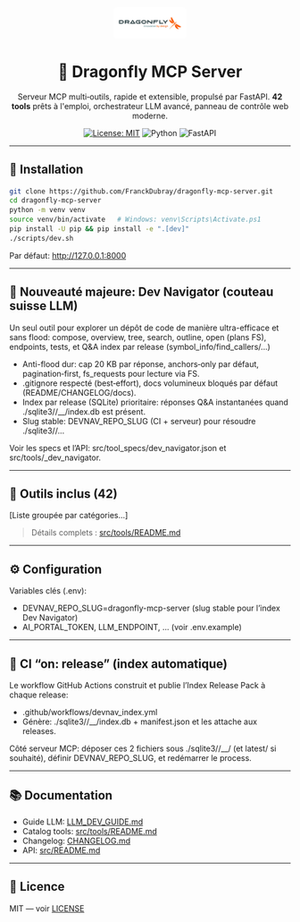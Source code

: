 <div align="center">

<img src="assets/LOGO_DRAGONFLY_HD.jpg" alt="Dragonfly logo" width="120" style="background:#ffffff; padding:6px; border-radius:8px;" />

# 🐉 Dragonfly MCP Server

Serveur MCP multi‑outils, rapide et extensible, propulsé par FastAPI. **42 tools** prêts à l'emploi, orchestrateur LLM avancé, panneau de contrôle web moderne.

[![License: MIT](./LICENSE)](./LICENSE)
![Python](https://img.shields.io/badge/Python-3.11%2B-3776AB)
![FastAPI](https://img.shields.io/badge/FastAPI-%F0%9F%9A%80-009688)

</div>

---

## 🚀 Installation

```bash
git clone https://github.com/FranckDubray/dragonfly-mcp-server.git
cd dragonfly-mcp-server
python -m venv venv
source venv/bin/activate   # Windows: venv\Scripts\Activate.ps1
pip install -U pip && pip install -e ".[dev]"
./scripts/dev.sh
```

Par défaut: http://127.0.0.1:8000

---

## 🧠 Nouveauté majeure: Dev Navigator (couteau suisse LLM)

Un seul outil pour explorer un dépôt de code de manière ultra-efficace et sans flood: compose, overview, tree, search, outline, open (plans FS), endpoints, tests, et Q&A index par release (symbol_info/find_callers/...)

- Anti-flood dur: cap 20 KB par réponse, anchors‑only par défaut, pagination‑first, fs_requests pour lecture via FS.
- .gitignore respecté (best‑effort), docs volumineux bloqués par défaut (README/CHANGELOG/docs).
- Index par release (SQLite) prioritaire: réponses Q&A instantanées quand ./sqlite3/<slug>/<tag>__<sha>/index.db est présent.
- Slug stable: DEVNAV_REPO_SLUG (CI + serveur) pour résoudre ./sqlite3/<slug>/...

Voir les specs et l’API: src/tool_specs/dev_navigator.json et src/tools/_dev_navigator.

---

## 🧰 Outils inclus (42)

[Liste groupée par catégories...]  
> Détails complets : [src/tools/README.md](./src/tools/README.md)

---

## ⚙️ Configuration

Variables clés (.env):
- DEVNAV_REPO_SLUG=dragonfly-mcp-server (slug stable pour l’index Dev Navigator)
- AI_PORTAL_TOKEN, LLM_ENDPOINT, … (voir .env.example)

---

## 🧩 CI “on: release” (index automatique)

Le workflow GitHub Actions construit et publie l’Index Release Pack à chaque release:
- .github/workflows/devnav_index.yml
- Génère: ./sqlite3/<slug>/<tag>__<sha>/index.db + manifest.json et les attache aux releases.

Côté serveur MCP: déposer ces 2 fichiers sous ./sqlite3/<slug>/<tag>__<sha>/ (et latest/ si souhaité), définir DEVNAV_REPO_SLUG, et redémarrer le process.

---

## 📚 Documentation

- Guide LLM: [LLM_DEV_GUIDE.md](./LLM_DEV_GUIDE.md)
- Catalog tools: [src/tools/README.md](./src/tools/README.md)
- Changelog: [CHANGELOG.md](./CHANGELOG.md)
- API: [src/README.md](./src/README.md)

---

## 📄 Licence

MIT — voir [LICENSE](./LICENSE)
